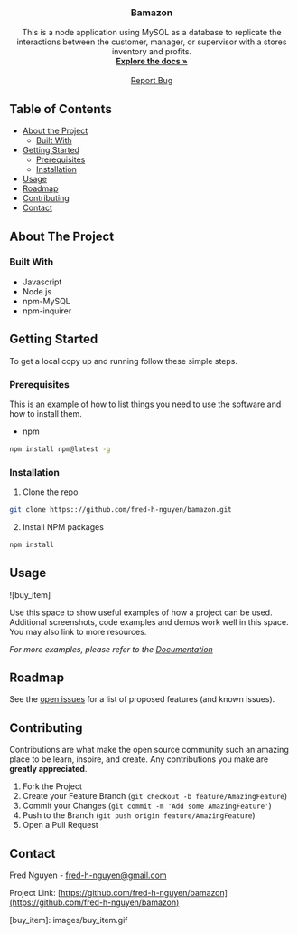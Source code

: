 <h3 align="center">Bamazon</h3>

  <p align="center">
    This is a node application using MySQL as a database to replicate the interactions between the customer, manager, or supervisor with a stores inventory and profits. 
    <br />
    <a href="https://github.com/fred-h-nguyen/bamazon"><strong>Explore the docs »</strong></a>
    <br />
    <br />
    <a href="https://github.com/fred-h-nguyen/bamazon/issues">Report Bug</a>
  </p>




<!-- TABLE OF CONTENTS -->
## Table of Contents

* [About the Project](#about-the-project)
  * [Built With](#built-with)
* [Getting Started](#getting-started)
  * [Prerequisites](#prerequisites)
  * [Installation](#installation)
* [Usage](#usage)
* [Roadmap](#roadmap)
* [Contributing](#contributing)
* [Contact](#contact)



<!-- ABOUT THE PROJECT -->
## About The Project
### Built With

* Javascript
* Node.js
* npm-MySQL
* npm-inquirer


<!-- GETTING STARTED -->
## Getting Started

To get a local copy up and running follow these simple steps.

### Prerequisites

This is an example of how to list things you need to use the software and how to install them.
* npm
```sh
npm install npm@latest -g
```

### Installation
 
1. Clone the repo
```sh
git clone https:://github.com/fred-h-nguyen/bamazon.git
```
2. Install NPM packages
```sh
npm install
```



<!-- USAGE EXAMPLES -->
## Usage
![buy_item]

Use this space to show useful examples of how a project can be used. Additional screenshots, code examples and demos work well in this space. You may also link to more resources.

_For more examples, please refer to the [Documentation](https://example.com)_



<!-- ROADMAP -->
## Roadmap

See the [open issues](https://github.com/fred-h-nguyen/bamazon/issues) for a list of proposed features (and known issues).



<!-- CONTRIBUTING -->
## Contributing

Contributions are what make the open source community such an amazing place to be learn, inspire, and create. Any contributions you make are **greatly appreciated**.

1. Fork the Project
2. Create your Feature Branch (`git checkout -b feature/AmazingFeature`)
3. Commit your Changes (`git commit -m 'Add some AmazingFeature'`)
4. Push to the Branch (`git push origin feature/AmazingFeature`)
5. Open a Pull Request

<!-- CONTACT -->
## Contact

Fred Nguyen - fred-h-nguyen@gmail.com

Project Link: [https://github.com/fred-h-nguyen/bamazon](https://github.com/fred-h-nguyen/bamazon)

<!--Links for the gifs--!>

[buy_item]: images/buy_item.gif